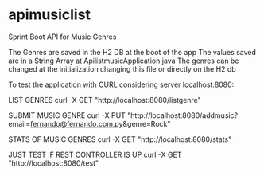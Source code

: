 # apimusiclist
Sprint Boot API for Music Genres 

The Genres are saved in the H2 DB at the boot of the app
The values saved are in a String Array at ApilistmusicApplication.java
The genres can be changed at the initialization changing this file or directly on the H2 db

To test the application with CURL considering server localhost:8080:

LIST GENRES
curl -X GET "http://localhost:8080/listgenre"

SUBMIT MUSIC GENRE
curl -X PUT "http://localhost:8080/addmusic?email=fernando@fernando.com.py&genre=Rock"

STATS OF MUSIC GENRES
curl -X GET "http://localhost:8080/stats"

JUST TEST IF REST CONTROLLER IS UP
curl -X GET "http://localhost:8080/test"

